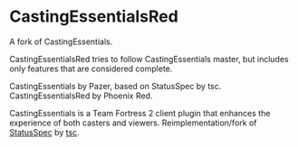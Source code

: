 # CastingEssentialsRed

A fork of CastingEssentials.

CastingEssentialsRed tries to follow CastingEssentials master, but includes only features that are considered complete. 

CastingEssentials by Pazer, based on StatusSpec by tsc.
CastingEssentialsRed by Phoenix Red.

CastingEssentials is a Team Fortress 2 client plugin that enhances the experience of both casters and viewers. Reimplementation/fork of [StatusSpec](https://github.com/fwdcp/StatusSpec) by [tsc](https://github.com/thesupremecommander).
